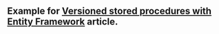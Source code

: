 ## Example for <a href="https://softcadbury.github.io/dotnet/ef/2022/05/10/versioned-stored-procedures-with-ef.html">Versioned stored procedures with Entity Framework</a> article.